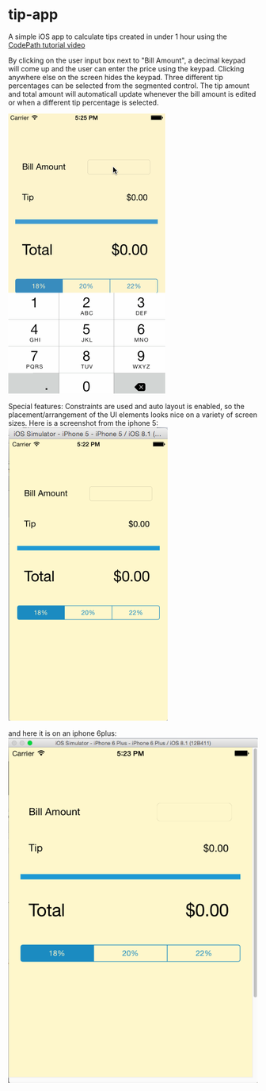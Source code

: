 tip-app
=======

A simple iOS app to calculate tips created in under 1 hour using the [CodePath tutorial video](http://vimeo.com/102084767)

By clicking on the user input box next to "Bill Amount", a decimal keypad will come up and the user can enter the price using the keypad.
Clicking anywhere else on the screen hides the keypad.  Three different tip percentages can be selected from the segmented control.  The tip amount and total amount will automaticall update whenever the bill amount is edited or when a different tip percentage is selected.

![alt tag](https://github.com/racheltho/tip-app/blob/master/screencaps/tip_calculator2.gif)

Special features: Constraints are used and auto layout is enabled, so the placement/arrangement of the UI elements looks nice on a variety of screen sizes.
Here is a screenshot from the iphone 5:
![alt tag](https://github.com/racheltho/tip-app/blob/master/screencaps/iphone5.png)

and here it is on an iphone 6plus:
![alt tag](https://github.com/racheltho/tip-app/blob/master/screencaps/iphone6plus.png)
